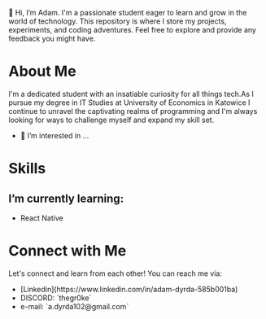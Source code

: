 👋 Hi, I’m Adam. I'm a passionate student eager to learn and grow in the world of technology. This repository is where I store my projects, experiments, and coding adventures. Feel free to explore and provide any feedback you might have.

<h1>About Me</h1>

 I'm a dedicated student with an insatiable curiosity for all things tech.As I pursue my degree in IT Studies at University of Economics in Katowice I continue to unravel the captivating realms of programming and I'm always looking for ways to challenge myself and expand my skill set.
- 👀 I’m interested in ...
<h1>Skills</h1>
  <h2>I’m currently learning:</h2>
  <ul>
   <li>React Native</li>
  </ul>
   
<h1>Connect with Me</h1>
  Let's connect and learn from each other! You can reach me via:
  <ul>
 <li>[Linkedin](https://www.linkedin.com/in/adam-dyrda-585b001ba)</li>
 <li>DISCORD: `thegr0ke` </li> 
 <li>e-mail: `a.dyrda102@gmail.com` </li> 
  </ul>
  
<!---
AdamDyrda/AdamDyrda is a ✨ special ✨ repository because its `README.md` (this file) appears on your GitHub profile.
You can click the Preview link to take a look at your changes.
--->
